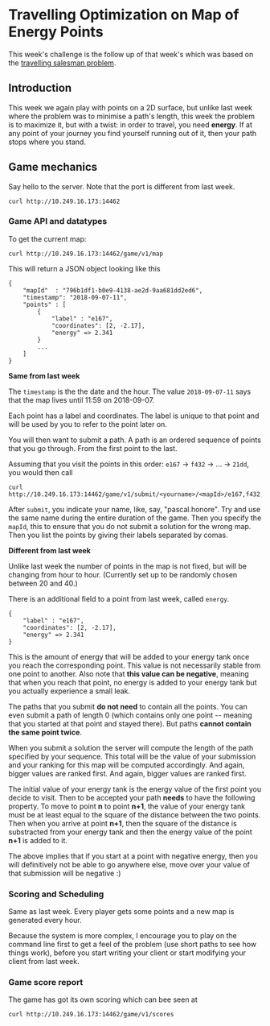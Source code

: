 # Travelling Optimization on Map of Energy Points


This week's challenge is the follow up of that week's which was based on the [travelling salesman problem](https://en.wikipedia.org/wiki/Travelling_salesman_problem).

## Introduction

This week we again play with points on a 2D surface, but unlike last week where the problem was to minimise a path's length, this week the problem is to maximize it, but with a twist: in order to travel, you need **energy**. If at any point of your journey you find yourself running out of it, then your path stops where you stand.

## Game mechanics

Say hello to the server. Note that the port is different from last week.

```
curl http://10.249.16.173:14462
```

### Game API and datatypes

To get the current map:

```
curl http://10.249.16.173:14462/game/v1/map
```

This will return a JSON object looking like this

```
{
    "mapId"  : "796b1df1-b0e9-4138-ae2d-9aa681dd2ed6",
    "timestamp": "2018-09-07-11",
    "points" : [
        {
            "label" : "e167",
            "coordinates": [2, -2.17],
            "energy" => 2.341
        }
        ...
    ]
}
```

**Same from last week**

The `timestamp` is the the date and the hour. The value `2018-09-07-11` says that the map lives until 11:59 on 2018-09-07.

Each point has a label and coordinates. The label is unique to that point and will be used by you to refer to the point later on. 

You will then want to submit a path. A path is an ordered sequence of points that you go through. From the first point to the last.

Assuming that you visit the points in this order: `e167` -> `f432` -> ... -> `21dd`, you would then call

```
curl http://10.249.16.173:14462/game/v1/submit/<yourname>/<mapId>/e167,f432,...,21dd
```

After `submit`, you indicate your name, like, say, "pascal.honore". Try and use the same name during the entire duration of the game. Then you specify the `mapId`, this to ensure that you do not submit a solution for the wrong map. Then you list the points by giving their labels separated by comas.

**Different from last week**

Unlike last week the number of points in the map is not fixed, but will be changing from hour to hour. (Currently set up to be randomly chosen between 20 and 40.)

There is an additional field to a point from last week, called `energy`. 

```
{
    "label" : "e167",
    "coordinates": [2, -2.17],
    "energy" => 2.341
}
```

This is the amount of energy that will be added to your energy tank once you reach the corresponding point. This value is not necessarily stable from one point to another. Also note that **this value can be negative**, meaning that when you reach that point, no energy is added to your energy tank but you actually experience a small leak.

The paths that you submit **do not need** to contain all the points. You can even submit a path of length 0 (which contains only one point -- meaning that you started at that point and stayed there). But paths **cannot contain the same point twice**.

When you submit a solution the server will compute the length of the path specified by your sequence. This total will be the value of your submission and your ranking for this map will be computed accordingly. And again, bigger values are ranked first. And again, bigger values are ranked first.

The initial value of your energy tank is the energy value of the first point you decide to visit. Then to be accepted your path **needs** to have the following property. To move to point **n** to point **n+1**, the value of your energy tank must be at least equal to the square of the distance between the two points. Then when you arrive at point **n+1**, then the square of the distance is substracted from your energy tank and then the energy value of the point **n+1** is added to it.  

The above implies that if you start at a point with negative energy, then you will definitively not be able to go anywhere else, move over your value of that submission will be negative :)  
 
### Scoring and Scheduling

Same as last week. Every player gets some points and a new map is generated every hour.

Because the system is more complex, I encourage you to play on the command line first to get a feel of the problem (use short paths to see how things work), before you start writing your client or start modifying your client from last week. 


### Game score report

The game has got its own scoring which can bee seen at

```
curl http://10.249.16.173:14462/game/v1/scores
```
